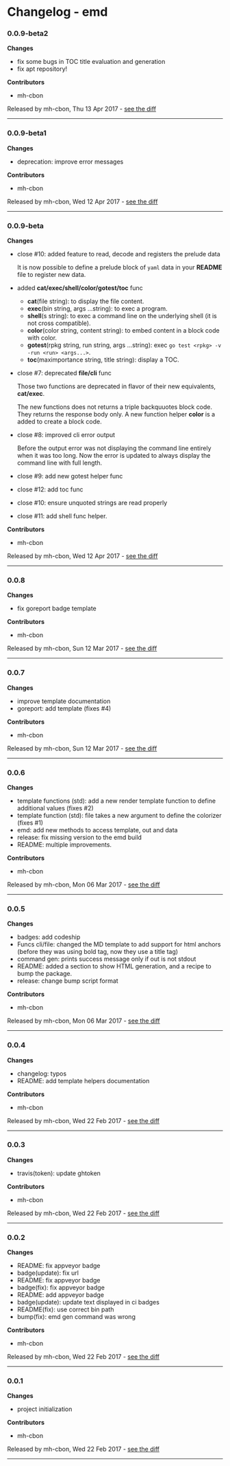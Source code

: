 # Changelog - emd

### 0.0.9-beta2

__Changes__

- fix some bugs in TOC title evaluation and generation
- fix apt repository!

__Contributors__

- mh-cbon

Released by mh-cbon, Thu 13 Apr 2017 -
[see the diff](https://github.com/mh-cbon/emd/compare/0.0.9-beta1...0.0.9-beta2#diff)
______________

### 0.0.9-beta1

__Changes__

- deprecation: improve error messages

__Contributors__

- mh-cbon

Released by mh-cbon, Wed 12 Apr 2017 -
[see the diff](https://github.com/mh-cbon/emd/compare/0.0.9-beta...0.0.9-beta1#diff)
______________

### 0.0.9-beta

__Changes__

- close #10: added feature to read, decode and registers the prelude data

  It is now possible to define a prelude block of `yaml` data in your __README__ file to
  register new data.

- added __cat/exec/shell/color/gotest/toc__ func

  - __cat__(file string): to display the file content.
  - __exec__(bin string, args ...string): to exec a program.
  - __shell__(s string): to exec a command line on the underlying shell (it is not cross compatible).
  - __color__(color string, content string): to embed content in a block code with color.
  - __gotest__(rpkg string, run string, args ...string): exec `go test <rpkg> -v -run <run> <args...>`.
  - __toc__(maximportance string, title string): display a TOC.

- close #7: deprecated __file/cli__ func

  Those two functions are deprecated in flavor of their new equivalents,
  __cat/exec__.

  The new functions does not returns a triple backquuotes block code.
  They returns the response body only.
  A new function helper __color__ is a added to create a block code.

- close #8: improved cli error output

  Before the output error was not displaying
  the command line entirely when it was too long.
  Now the error is updated to always display the command line with full length.

- close #9: add new gotest helper func
- close #12: add toc func
- close #10: ensure unquoted strings are read properly
- close #11: add shell func helper.

__Contributors__

- mh-cbon

Released by mh-cbon, Wed 12 Apr 2017 -
[see the diff](https://github.com/mh-cbon/emd/compare/0.0.8...0.0.9-beta#diff)
______________

### 0.0.8

__Changes__

- fix goreport badge template

__Contributors__

- mh-cbon

Released by mh-cbon, Sun 12 Mar 2017 -
[see the diff](https://github.com/mh-cbon/emd/compare/0.0.7...0.0.8#diff)
______________

### 0.0.7

__Changes__

- improve template documentation
- goreport: add template (fixes #4)

__Contributors__

- mh-cbon

Released by mh-cbon, Sun 12 Mar 2017 -
[see the diff](https://github.com/mh-cbon/emd/compare/0.0.6...0.0.7#diff)
______________

### 0.0.6

__Changes__

- template functions (std): add a new render template function to define additional values (fixes #2)
- template function (std): file takes a new argument to define the colorizer (fixes #1)
- emd: add new methods to access template, out and data
- release: fix missing version to the emd build
- README: multiple improvements.

__Contributors__

- mh-cbon

Released by mh-cbon, Mon 06 Mar 2017 -
[see the diff](https://github.com/mh-cbon/emd/compare/0.0.5...0.0.6#diff)
______________

### 0.0.5

__Changes__

- badges: add codeship
- Funcs cli/file: changed the MD template to add support for html anchors (before they was using bold tag, now they use a title tag)
- command gen: prints success message only if out is not stdout
- README: added a section to show HTML generation, and a recipe to bump the package.
- release: change bump script format

__Contributors__

- mh-cbon

Released by mh-cbon, Mon 06 Mar 2017 -
[see the diff](https://github.com/mh-cbon/emd/compare/0.0.4...0.0.5#diff)
______________

### 0.0.4

__Changes__

- changelog: typos
- README: add template helpers documentation

__Contributors__

- mh-cbon

Released by mh-cbon, Wed 22 Feb 2017 -
[see the diff](https://github.com/mh-cbon/emd/compare/0.0.3...0.0.4#diff)
______________

### 0.0.3

__Changes__

- travis(token): update ghtoken

__Contributors__

- mh-cbon

Released by mh-cbon, Wed 22 Feb 2017 -
[see the diff](https://github.com/mh-cbon/emd/compare/0.0.2...0.0.3#diff)
______________

### 0.0.2

__Changes__

- README: fix appveyor badge
- badge(update): fix url
- README: fix appveyor badge
- badge(fix): fix appveyor badge
- README: add appveyor badge
- badge(update): update text displayed in ci badges
- README(fix): use correct bin path
- bump(fix): emd gen command was wrong

__Contributors__

- mh-cbon

Released by mh-cbon, Wed 22 Feb 2017 -
[see the diff](https://github.com/mh-cbon/emd/compare/0.0.1...0.0.2#diff)
______________

### 0.0.1

__Changes__

- project initialization

__Contributors__

- mh-cbon

Released by mh-cbon, Wed 22 Feb 2017 -
[see the diff](https://github.com/mh-cbon/emd/compare/9b73c280847b824e4e366bcf3276d4eefecde4de...0.0.1#diff)
______________


